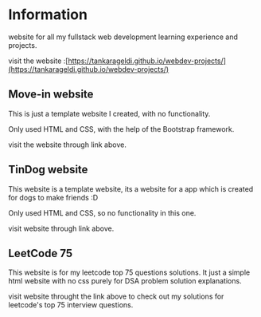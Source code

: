 # Information

website for all my fullstack web development learning experience and projects.

visit the website :[https://tankarageldi.github.io/webdev-projects/](https://tankarageldi.github.io/webdev-projects/)

## Move-in website

This is just a template website I created, with no functionality.

Only used HTML and CSS, with the help of the Bootstrap framework.

visit the website through link above.

## TinDog website

This website is a template website, its a website for a app which is created for dogs to make friends :D

Only used HTML and CSS, so no functionality in this one.

visit website through link above.

## LeetCode 75

This website is for my leetcode top 75 questions solutions. It just a simple html website with no css purely for DSA problem solution explanations.

visit website throught the link above to check out my solutions for leetcode's top 75 interview questions.
